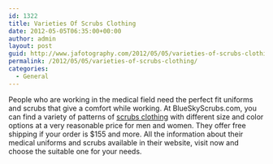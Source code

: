 ```yaml
---
id: 1322
title: Varieties Of Scrubs Clothing
date: 2012-05-05T06:35:00+00:00
author: admin
layout: post
guid: http://www.jafotography.com/2012/05/05/varieties-of-scrubs-clothing/
permalink: /2012/05/05/varieties-of-scrubs-clothing/
categories:
  - General
---
```

People who are working in the medical field need the perfect fit uniforms and scrubs that give a comfort while working. At BlueSkyScrubs.com, you can find a variety of patterns of [scrubs clothing](http://www.blueskyscrubs.com/) with different size and color options at a very reasonable price for men and women. They offer free shipping if your order is $155 and more. All the information about their medical uniforms and scrubs available in their website, visit now and choose the suitable one for your needs.
